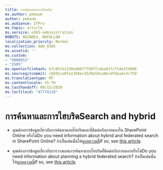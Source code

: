 ```yaml
---
title: การค้นหาและการไฮบริด
ms.author: pebaum
author: pebaum
ms.audience: ITPro
ms.topic: article
ms.service: o365-administration
ROBOTS: NOINDEX, NOFOLLOW
localization_priority: Normal
ms.collection: Adm_O365
ms.assetid: ''
ms.custom:
- "9000653"
- "2505"
ms.openlocfilehash: b7c837e1230e40077f997fcdea91fcf14e374998
ms.sourcegitcommit: c6692ce0fa1358ec3529e59ca0ecdfdea4cdc759
ms.translationtype: MT
ms.contentlocale: th-TH
ms.lasthandoff: 09/15/2020
ms.locfileid: "47774118"
---
```

# <a name="search-and-hybrid"></a><span data-ttu-id="82bb8-102">การค้นหาและการไฮบริด</span><span class="sxs-lookup"><span data-stu-id="82bb8-102">Search and hybrid</span></span>

- <span data-ttu-id="82bb8-103">คุณต้องการข้อมูลเกี่ยวกับการค้นหาแบบไฮบริดและที่ติดต่อกับภายนอกใน SharePoint Online หรือไม่</span><span class="sxs-lookup"><span data-stu-id="82bb8-103">Do you need information about hybrid and federated search in SharePoint Online?</span></span> <span data-ttu-id="82bb8-104">ถ้าเป็นเช่นนั้นให้ดู[บทความนี้](https://docs.microsoft.com/sharepoint/hybrid/hybrid-search-in-sharepoint)</span><span class="sxs-lookup"><span data-stu-id="82bb8-104">If so, see [this article](https://docs.microsoft.com/sharepoint/hybrid/hybrid-search-in-sharepoint).</span></span>

- <span data-ttu-id="82bb8-105">คุณต้องการข้อมูลเกี่ยวกับการวางแผนการค้นหาแบบไฮบริดที่ติดต่อกับภายนอกหรือไม่</span><span class="sxs-lookup"><span data-stu-id="82bb8-105">Do you need information about planning a hybrid federated search?</span></span>  <span data-ttu-id="82bb8-106">ถ้าเป็นเช่นนั้นให้ดู[บทความนี้](https://docs.microsoft.com/sharepoint/hybrid/plan-hybrid-federated-search)</span><span class="sxs-lookup"><span data-stu-id="82bb8-106">If so, see [this article](https://docs.microsoft.com/sharepoint/hybrid/plan-hybrid-federated-search).</span></span>




